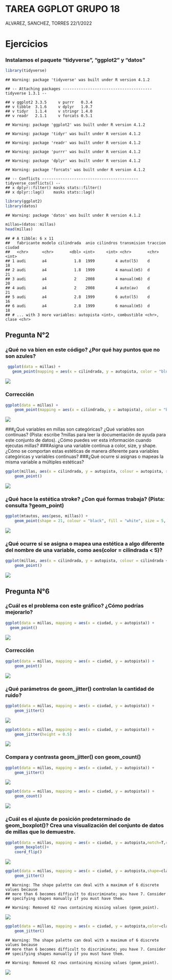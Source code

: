 TAREA GGPLOT GRUPO 18
================
ALVAREZ, SANCHEZ, TORRES
22/1/2022

# Ejercicios

### Instalamos el paquete “tidyverse”, “ggplot2” y “datos”

``` r
library(tidyverse)
```

    ## Warning: package 'tidyverse' was built under R version 4.1.2

    ## -- Attaching packages --------------------------------------- tidyverse 1.3.1 --

    ## v ggplot2 3.3.5     v purrr   0.3.4
    ## v tibble  3.1.6     v dplyr   1.0.7
    ## v tidyr   1.1.4     v stringr 1.4.0
    ## v readr   2.1.1     v forcats 0.5.1

    ## Warning: package 'ggplot2' was built under R version 4.1.2

    ## Warning: package 'tidyr' was built under R version 4.1.2

    ## Warning: package 'readr' was built under R version 4.1.2

    ## Warning: package 'purrr' was built under R version 4.1.2

    ## Warning: package 'dplyr' was built under R version 4.1.2

    ## Warning: package 'forcats' was built under R version 4.1.2

    ## -- Conflicts ------------------------------------------ tidyverse_conflicts() --
    ## x dplyr::filter() masks stats::filter()
    ## x dplyr::lag()    masks stats::lag()

``` r
library(ggplot2)
library(datos)
```

    ## Warning: package 'datos' was built under R version 4.1.2

``` r
millas=(datos::millas)
head(millas)
```

    ## # A tibble: 6 x 11
    ##   fabricante modelo cilindrada  anio cilindros transmision traccion ciudad
    ##   <chr>      <chr>       <dbl> <int>     <int> <chr>       <chr>     <int>
    ## 1 audi       a4            1.8  1999         4 auto(l5)    d            18
    ## 2 audi       a4            1.8  1999         4 manual(m5)  d            21
    ## 3 audi       a4            2    2008         4 manual(m6)  d            20
    ## 4 audi       a4            2    2008         4 auto(av)    d            21
    ## 5 audi       a4            2.8  1999         6 auto(l5)    d            16
    ## 6 audi       a4            2.8  1999         6 manual(m5)  d            18
    ## # ... with 3 more variables: autopista <int>, combustible <chr>, clase <chr>

## Pregunta N°2

### ¿Qué no va bien en este código? ¿Por qué hay puntos que no son azules?

``` r
 ggplot(data = millas) +
   geom_point(mapping = aes(x = cilindrada, y = autopista, color = "blue"))
```

![](TAREA-GGPLOT-GRUPO-18_files/figure-gfm/unnamed-chunk-2-1.png)<!-- -->

### Corrección

``` r
ggplot(data = millas) +
    geom_point(mapping = aes(x = cilindrada, y = autopista), color = "blue")
```

![](TAREA-GGPLOT-GRUPO-18_files/figure-gfm/unnamed-chunk-3-1.png)<!-- -->

###¿Qué variables en millas son categóricas? ¿Qué variables son
continuas? (Pista: escribe ?millas para leer la documentación de ayuda
para este conjunto de datos). ¿Cómo puedes ver esta información cuando
ejecutas millas? ###Asigna una variable continua a color, size, y shape.
¿Cómo se comportan estas estéticas de manera diferente para variables
categóricas y variables continuas? ###¿Qué ocurre si asignas o mapeas la
misma variable a múltiples estéticas?

``` r
ggplot(millas, aes(x = cilindrada, y = autopista, colour = autopista, size = autopista)) +
    geom_point()
```

![](TAREA-GGPLOT-GRUPO-18_files/figure-gfm/unnamed-chunk-4-1.png)<!-- -->

### ¿Qué hace la estética stroke? ¿Con qué formas trabaja? (Pista: consulta ?geom_point)

``` r
ggplot(mtautos, aes(peso, millas)) +
    geom_point(shape = 21, colour = "black", fill = "white", size = 5, stroke = 5)
```

![](TAREA-GGPLOT-GRUPO-18_files/figure-gfm/unnamed-chunk-5-1.png)<!-- -->

### ¿Qué ocurre si se asigna o mapea una estética a algo diferente del nombre de una variable, como aes(color = cilindrada \< 5)?

``` r
ggplot(millas, aes(x = cilindrada, y = autopista, colour = cilindrada < 5)) +
    geom_point()
```

![](TAREA-GGPLOT-GRUPO-18_files/figure-gfm/unnamed-chunk-6-1.png)<!-- -->

## Pregunta N°6

### ¿Cuál es el problema con este gráfico? ¿Cómo podrías mejorarlo?

``` r
ggplot(data = millas, mapping = aes(x = ciudad, y = autopista)) +
  geom_point()
```

![](TAREA-GGPLOT-GRUPO-18_files/figure-gfm/unnamed-chunk-7-1.png)<!-- -->

### Corrección

``` r
ggplot(data = millas, mapping = aes(x = ciudad, y = autopista)) +
    geom_point()
```

![](TAREA-GGPLOT-GRUPO-18_files/figure-gfm/unnamed-chunk-8-1.png)<!-- -->

### ¿Qué parámetros de geom_jitter() controlan la cantidad de ruido?

``` r
ggplot(data = millas, mapping = aes(x = ciudad, y = autopista)) +
    geom_jitter()
```

![](TAREA-GGPLOT-GRUPO-18_files/figure-gfm/unnamed-chunk-9-1.png)<!-- -->

``` r
ggplot(data = millas, mapping = aes(x = ciudad, y = autopista)) +
    geom_jitter(height = 0.5)
```

![](TAREA-GGPLOT-GRUPO-18_files/figure-gfm/unnamed-chunk-9-2.png)<!-- -->

### Compara y contrasta geom_jitter() con geom_count()

``` r
ggplot(data = millas, mapping = aes(x = ciudad, y = autopista)) +
    geom_jitter()
```

![](TAREA-GGPLOT-GRUPO-18_files/figure-gfm/unnamed-chunk-10-1.png)<!-- -->

``` r
ggplot(data = millas, mapping = aes(x = ciudad, y = autopista)) +
    geom_count()
```

![](TAREA-GGPLOT-GRUPO-18_files/figure-gfm/unnamed-chunk-10-2.png)<!-- -->

### ¿Cuál es el ajuste de posición predeterminado de geom_boxplot()? Crea una visualización del conjunto de datos de millas que lo demuestre.

``` r
ggplot(data = millas, mapping = aes(x = ciudad, y = autopista,notch=T,color=clase)) +
    geom_boxplot()+
    coord_flip()
```

![](TAREA-GGPLOT-GRUPO-18_files/figure-gfm/unnamed-chunk-11-1.png)<!-- -->

``` r
ggplot(data = millas, mapping = aes(x = ciudad, y = autopista,shape=clase)) +
    geom_jitter()
```

    ## Warning: The shape palette can deal with a maximum of 6 discrete values because
    ## more than 6 becomes difficult to discriminate; you have 7. Consider
    ## specifying shapes manually if you must have them.

    ## Warning: Removed 62 rows containing missing values (geom_point).

![](TAREA-GGPLOT-GRUPO-18_files/figure-gfm/unnamed-chunk-12-1.png)<!-- -->

``` r
ggplot(data = millas, mapping = aes(x = ciudad, y = autopista,color=clase, shape=clase)) +
    geom_jitter()
```

    ## Warning: The shape palette can deal with a maximum of 6 discrete values because
    ## more than 6 becomes difficult to discriminate; you have 7. Consider
    ## specifying shapes manually if you must have them.

    ## Warning: Removed 62 rows containing missing values (geom_point).

![](TAREA-GGPLOT-GRUPO-18_files/figure-gfm/unnamed-chunk-12-2.png)<!-- -->
